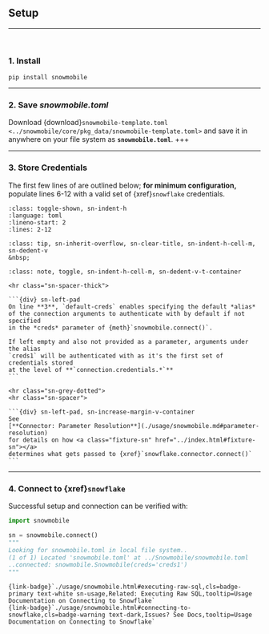## Setup

<hr class="sn-grey">
<br>

### 1. Install
`pip install snowmobile`

<hr class="sn-spacer">

### 2. Save *snowmobile.toml*
Download {download}`snowmobile-template.toml <../snowmobile/core/pkg_data/snowmobile-template.toml>` 
and save it in anywhere on your file system as **`snowmobile.toml`**.
+++

<hr class="sn-spacer">

### 3. Store Credentials
The first few lines of [](./usage/snowmobile_toml.md) are outlined below; **for 
minimum configuration,** populate lines 6-12 with a valid set of {xref}`snowflake` 
credentials.

`````{literalinclude} ../snowmobile/core/pkg_data/snowmobile-template.toml
:class: toggle-shown, sn-indent-h
:language: toml
:lineno-start: 2
:lines: 2-12
`````

```{admonition} FYI: see [here](https://toml.io/en/) if unfamiliar with *.toml* syntax
:class: tip, sn-inherit-overflow, sn-clear-title, sn-indent-h-cell-m, sn-dedent-v
&nbsp;
```

````{admonition} More Info
:class: note, toggle, sn-indent-h-cell-m, sn-dedent-v-t-container

<hr class="sn-spacer-thick">

```{div} sn-left-pad 
On line **3**, `default-creds` enables specifying the default *alias*
of the connection arguments to authenticate with by default if not specified 
in the *creds* parameter of {meth}`snowmobile.connect()`.
 
If left empty and also not provided as a parameter, arguments under the alias
`creds1` will be authenticated with as it's the first set of credentials stored 
at the level of **`connection.credentials.*`**
```

<hr class="sn-grey-dotted">
<hr class="sn-spacer">

```{div} sn-left-pad, sn-increase-margin-v-container
See
[**Connector: Parameter Resolution**](./usage/snowmobile.md#parameter-resolution)
for details on how <a class="fixture-sn" href="../index.html#fixture-sn"></a>
determines what gets passed to {xref}`snowflake.connector.connect()`
```

````

<hr class="sn-spacer">

### 4. Connect to {xref}`snowflake`
Successful setup and connection can be verified with:
```python
import snowmobile

sn = snowmobile.connect()
"""
Looking for snowmobile.toml in local file system..
(1 of 1) Located 'snowmobile.toml' at ../Snowmobile/snowmobile.toml
..connected: snowmobile.Snowmobile(creds='creds1')
"""
```

```{div} sn-link-container 
{link-badge}`./usage/snowmobile.html#executing-raw-sql,cls=badge-primary text-white sn-usage,Related: Executing Raw SQL,tooltip=Usage Documentation on Connecting to Snowflake`
{link-badge}`./usage/snowmobile.html#connecting-to-snowflake,cls=badge-warning text-dark,Issues? See Docs,tooltip=Usage Documentation on Connecting to Snowflake`
```

<br>
